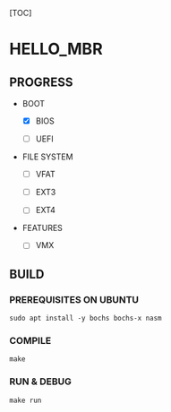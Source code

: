 [TOC]

# HELLO_MBR

## PROGRESS

- BOOT

  - [x] BIOS

  - [ ] UEFI

- FILE SYSTEM

  - [ ] VFAT
  
  - [ ] EXT3 
  
  - [ ] EXT4

- FEATURES

  - [ ] VMX

## BUILD

### PREREQUISITES ON UBUNTU

```shell
sudo apt install -y bochs bochs-x nasm
```

### COMPILE

```shell
make
```

### RUN & DEBUG

```shell
make run
```
